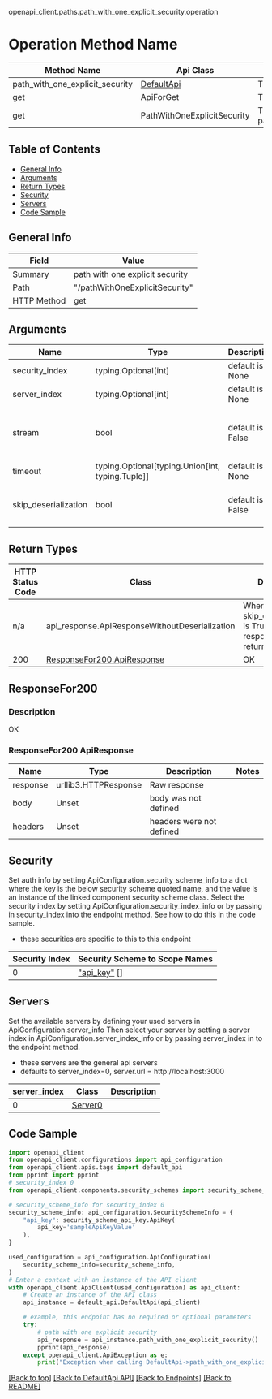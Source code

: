 openapi_client.paths.path_with_one_explicit_security.operation
# Operation Method Name

| Method Name | Api Class | Notes |
| ----------- | --------- | ----- |
| path_with_one_explicit_security | [DefaultApi](../../apis/tags/default_api.md) | This api is only for tag=default |
| get | ApiForGet | This api is only for this endpoint |
| get | PathWithOneExplicitSecurity | This api is only for path=/pathWithOneExplicitSecurity |

## Table of Contents
- [General Info](#general-info)
- [Arguments](#arguments)
- [Return Types](#return-types)
- [Security](#security)
- [Servers](#servers)
- [Code Sample](#code-sample)

## General Info
| Field | Value |
| ----- | ----- |
| Summary | path with one explicit security |
| Path | "/pathWithOneExplicitSecurity" |
| HTTP Method | get |

## Arguments

Name | Type | Description  | Notes
------------- | ------------- | ------------- | -------------
security_index | typing.Optional[int] | default is None | Allows one to select a different [security](#security) definition. If not None, must be one of [0]
server_index | typing.Optional[int] | default is None | Allows one to select a different [server](#servers). If not None, must be one of [0]
stream | bool | default is False | if True then the response.content will be streamed and loaded from a file like object. When downloading a file, set this to True to force the code to deserialize the content to a FileSchema file
timeout | typing.Optional[typing.Union[int, typing.Tuple]] | default is None | the timeout used by the rest client
skip_deserialization | bool | default is False | when True, headers and body will be unset and an instance of api_response.ApiResponseWithoutDeserialization will be returned

## Return Types

HTTP Status Code | Class | Description
------------- | ------------- | -------------
n/a | api_response.ApiResponseWithoutDeserialization | When skip_deserialization is True this response is returned
200 | [ResponseFor200.ApiResponse](#responsefor200-apiresponse) | OK

## ResponseFor200

### Description
OK

### ResponseFor200 ApiResponse
Name | Type | Description  | Notes
------------- | ------------- | ------------- | -------------
response | urllib3.HTTPResponse | Raw response |
body | Unset | body was not defined |
headers | Unset | headers were not defined |

## Security

Set auth info by setting ApiConfiguration.security_scheme_info to a dict where the
key is the below security scheme quoted name, and the value is an instance of the linked
component security scheme class.
Select the security index by setting ApiConfiguration.security_index_info or by
passing in security_index into the endpoint method.
See how to do this in the code sample.
- these securities are specific to this to this endpoint

| Security Index | Security Scheme to Scope Names |
| -------------- | ------------------------------ |
| 0       | ["api_key"](../../components/security_schemes/security_scheme_api_key.md) []<br> |

## Servers

Set the available servers by defining your used servers in ApiConfiguration.server_info
Then select your server by setting a server index in ApiConfiguration.server_index_info or by
passing server_index in to the endpoint method.
- these servers are the general api servers
- defaults to server_index=0, server.url = http://localhost:3000

server_index | Class | Description
------------ | ----- | ------------
0 | [Server0](../../servers/server_0.md) |

## Code Sample

```python
import openapi_client
from openapi_client.configurations import api_configuration
from openapi_client.apis.tags import default_api
from pprint import pprint
# security_index 0
from openapi_client.components.security_schemes import security_scheme_api_key

# security_scheme_info for security_index 0
security_scheme_info: api_configuration.SecuritySchemeInfo = {
    "api_key": security_scheme_api_key.ApiKey(
        api_key='sampleApiKeyValue'
    ),
}

used_configuration = api_configuration.ApiConfiguration(
    security_scheme_info=security_scheme_info,
)
# Enter a context with an instance of the API client
with openapi_client.ApiClient(used_configuration) as api_client:
    # Create an instance of the API class
    api_instance = default_api.DefaultApi(api_client)

    # example, this endpoint has no required or optional parameters
    try:
        # path with one explicit security
        api_response = api_instance.path_with_one_explicit_security()
        pprint(api_response)
    except openapi_client.ApiException as e:
        print("Exception when calling DefaultApi->path_with_one_explicit_security: %s\n" % e)
```

[[Back to top]](#top)
[[Back to DefaultApi API]](../../apis/tags/default_api.md)
[[Back to Endpoints]](../../../README.md#Endpoints) [[Back to README]](../../../README.md)